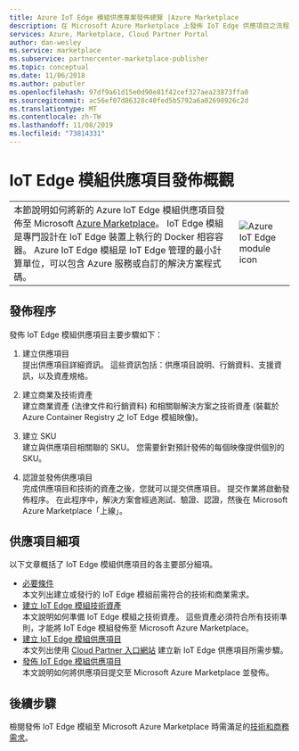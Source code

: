 ```yaml
---
title: Azure IoT Edge 模組供應專案發佈總覽 |Azure Marketplace
description: 在 Microsoft Azure Marketplace 上發佈 IoT Edge 供應項目之流程概觀。
services: Azure, Marketplace, Cloud Partner Portal
author: dan-wesley
ms.service: marketplace
ms.subservice: partnercenter-marketplace-publisher
ms.topic: conceptual
ms.date: 11/06/2018
ms.author: pabutler
ms.openlocfilehash: 97df9a61d15e0d90e81f42cef327aea23873ffa0
ms.sourcegitcommit: ac56ef07d86328c40fed5b5792a6a02698926c2d
ms.translationtype: MT
ms.contentlocale: zh-TW
ms.lasthandoff: 11/08/2019
ms.locfileid: "73814331"
---
```

# <a name="iot-edge-module-offer-publishing-overview"></a>IoT Edge 模組供應項目發佈概觀

<table> <tr> <td>本節說明如何將新的 Azure IoT Edge 模組供應項目發佈至 Microsoft <a href="https://azuremarketplace.microsoft.com">Azure Marketplace</a>。 IoT Edge 模組是專門設計在 IoT Edge 裝置上執行的 Docker 相容容器。 Azure IoT Edge 模組是 IoT Edge 管理的最小計算單位，可以包含 Azure 服務或自訂的解決方案程式碼。 </td> <td><img src="./media/iotedge-icon1.png"  alt="Azure IoT Edge module icon" /></td> </tr> </table>

## <a name="publishing-process"></a>發佈程序

發佈 IoT Edge 模組供應項目主要步驟如下：

1. 建立供應項目<br> 提出供應項目詳細資訊。 這些資訊包括：供應項目說明、行銷資料、支援資訊，以及資產規格。

2. 建立商業及技術資產<br> 建立商業資產 (法律文件和行銷資料) 和相關聯解決方案之技術資產 (裝載於 Azure Container Registry 之 IoT Edge 模組映像)。

3. 建立 SKU<br> 建立與供應項目相關聯的 SKU。 您需要針對預計發佈的每個映像提供個別的 SKU。

4. 認證並發佈供應項目 <br>完成供應項目和技術的資產之後，您就可以提交供應項目。 提交作業將啟動發佈程序。 在此程序中，解決方案會經過測試、驗證、認證，然後在 Microsoft Azure Marketplace「上線」。

## <a name="parts-of-an-offer"></a>供應項目細項

以下文章概括了 IoT Edge 模組供應項目的各主要部分細項。

- [必要條件](./cpp-prerequisites.md) <br>本文列出建立或發行的 IoT Edge 模組前需符合的技術和商業需求。
- [建立 IoT Edge 模組技術資產](./cpp-create-technical-assets.md) <br>本文說明如何準備 IoT Edge 模組之技術資產。 這些資產必須符合所有技術準則，才能將 IoT Edge 模組發佈至 Microsoft Azure Marketplace。
- [建立 IoT Edge 模組供應項目](./cpp-create-offer.md) <br>本文列出使用 [Cloud Partner 入口網站](https://cloudpartner.azure.com) 建立新 IoT Edge 供應項目所需步驟。
- [發佈 IoT Edge 模組供應項目](./cpp-publish-offer.md)<br> 本文說明如何將供應項目提交至 Microsoft Azure Marketplace 並發佈。

## <a name="next-steps"></a>後續步驟

檢閱發佈 IoT Edge 模組至 Microsoft Azure Marketplace 時需滿足的[技術和商務需求](./cpp-prerequisites.md)。
